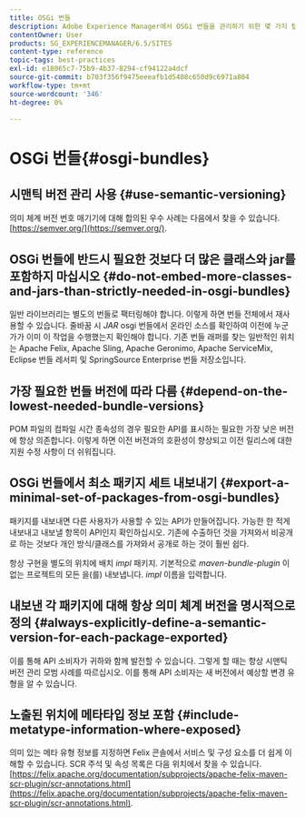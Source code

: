 ```yaml
---
title: OSGi 번들
description: Adobe Experience Manager에서 OSGi 번들을 관리하기 위한 몇 가지 팁을 알아봅니다.
contentOwner: User
products: SG_EXPERIENCEMANAGER/6.5/SITES
content-type: reference
topic-tags: best-practices
exl-id: e18065c7-75b9-4b37-8294-cf94122a4dcf
source-git-commit: b703f356f9475eeeafb1d5408c650d9c6971a804
workflow-type: tm+mt
source-wordcount: '346'
ht-degree: 0%

---
```


# OSGi 번들{#osgi-bundles}

## 시맨틱 버전 관리 사용 {#use-semantic-versioning}

의미 체계 버전 번호 매기기에 대해 합의된 우수 사례는 다음에서 찾을 수 있습니다. [https://semver.org/](https://semver.org/).

## OSGi 번들에 반드시 필요한 것보다 더 많은 클래스와 jar를 포함하지 마십시오 {#do-not-embed-more-classes-and-jars-than-strictly-needed-in-osgi-bundles}

일반 라이브러리는 별도의 번들로 팩터링해야 합니다. 이렇게 하면 번들 전체에서 재사용할 수 있습니다. 줄바꿈 시 *JAR* osgi 번들에서 온라인 소스를 확인하여 이전에 누군가가 이미 이 작업을 수행했는지 확인해야 합니다. 기존 번들 래퍼를 찾는 일반적인 위치는 Apache Felix, Apache Sling, Apache Geronimo, Apache ServiceMix, Eclipse 번들 레서피 및 SpringSource Enterprise 번들 저장소입니다.

## 가장 필요한 번들 버전에 따라 다름 {#depend-on-the-lowest-needed-bundle-versions}

POM 파일의 컴파일 시간 종속성의 경우 필요한 API를 표시하는 필요한 가장 낮은 버전에 항상 의존합니다. 이렇게 하면 이전 버전과의 호환성이 향상되고 이전 릴리스에 대한 지원 수정 사항이 더 쉬워집니다.

## OSGi 번들에서 최소 패키지 세트 내보내기 {#export-a-minimal-set-of-packages-from-osgi-bundles}

패키지를 내보내면 다른 사용자가 사용할 수 있는 API가 만들어집니다. 가능한 한 적게 내보내고 내보낼 항목이 API인지 확인하십시오. 기존에 수출하던 것을 가져와서 비공개로 하는 것보다 개인 방식/클래스를 가져와서 공개로 하는 것이 훨씬 쉽다.

항상 구현을 별도의 위치에 배치 *impl* 패키지. 기본적으로 *maven-bundle-plugin* 이 없는 프로젝트의 모든 을(를) 내보냅니다. *impl* 이름을 입력합니다.

## 내보낸 각 패키지에 대해 항상 의미 체계 버전을 명시적으로 정의 {#always-explicitly-define-a-semantic-version-for-each-package-exported}

이를 통해 API 소비자가 귀하와 함께 발전할 수 있습니다. 그렇게 할 때는 항상 시맨틱 버전 관리 모범 사례를 따르십시오. 이를 통해 API 소비자는 새 버전에서 예상할 변경 유형을 알 수 있습니다.

## 노출된 위치에 메타타입 정보 포함 {#include-metatype-information-where-exposed}

의미 있는 메타 유형 정보를 지정하면 Felix 콘솔에서 서비스 및 구성 요소를 더 쉽게 이해할 수 있습니다. SCR 주석 및 속성 목록은 다음 위치에서 찾을 수 있습니다. [https://felix.apache.org/documentation/subprojects/apache-felix-maven-scr-plugin/scr-annotations.html](https://felix.apache.org/documentation/subprojects/apache-felix-maven-scr-plugin/scr-annotations.html).
